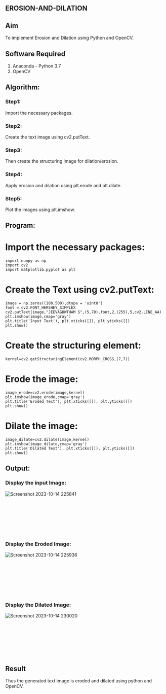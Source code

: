 ##  EROSION-AND-DILATION

## Aim
To implement Erosion and Dilation using Python and OpenCV.
## Software Required
1. Anaconda - Python 3.7
2. OpenCV
## Algorithm:
### Step1:
Import the necessary packages.
<br>


### Step2:
Create the text image using cv2.putText.
<br>

### Step3:
Then create the structuring image for dilation/erosion.
<br>

### Step4:
Apply erosion and dilation using plt.erode and plt.dilate.
<br>

### Step5:
Plot the images using plt.imshow.
<br>

 
## Program:


# Import the necessary packages:
```
import numpy as np
import cv2
import matplotlib.pyplot as plt
```



# Create the Text using cv2.putText:
```
image = np.zeros((100,500),dtype = 'uint8')
font = cv2.FONT_HERSHEY_SIMPLEX
cv2.putText(image,"JEEVAGOWTHAM S",(5,70),font,2,(255),5,cv2.LINE_AA)
plt.imshow(image,cmap='gray')
plt.title('Input Text'), plt.xticks([]), plt.yticks([])
plt.show()
```



# Create the structuring element:
```
kernel=cv2.getStructuringElement(cv2.MORPH_CROSS,(7,7))
```



# Erode the image:
```
image_erode=cv2.erode(image,kernel)
plt.imshow(image_erode,cmap='gray')
plt.title('Eroded Text'), plt.xticks([]), plt.yticks([])
plt.show()
```




# Dilate the image:
```
image_dilate=cv2.dilate(image,kernel)
plt.imshow(image_dilate,cmap='gray')
plt.title('Dilated Text'), plt.xticks([]), plt.yticks([])
plt.show()
```





## Output:

### Display the input Image:
![Screenshot 2023-10-14 225841](https://github.com/Mohanraj2004/EROSION-AND-DILATION/assets/132890483/a47b933f-89db-4f26-877e-9ee62bd77e00)



<br>
<br>
<br>
<br>
<br>
<br>

### Display the Eroded Image:
![Screenshot 2023-10-14 225936](https://github.com/Mohanraj2004/EROSION-AND-DILATION/assets/132890483/95620306-2b71-42a2-ab11-41f4969e2299)

<br>
<br>
<br>
<br>
<br>
<br>

### Display the Dilated Image:


![Screenshot 2023-10-14 230020](https://github.com/Mohanraj2004/EROSION-AND-DILATION/assets/132890483/9b7080a8-2aba-42f6-8836-5aafd7dd3a67)

<br>
<br>
<br>
<br>
<br>
<br>

## Result
Thus the generated text image is eroded and dilated using python and OpenCV.
